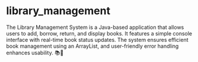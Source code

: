 # library_management
The Library Management System is a Java-based application that allows users to add, borrow, return, and display books. It features a simple console interface with real-time book status updates. The system ensures efficient book management using an ArrayList, and user-friendly error handling enhances usability. 📚🚀

